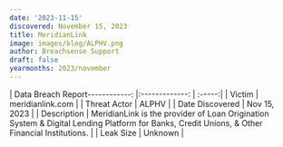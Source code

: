 ```yaml
---
date: '2023-11-15'
discovered: November 15, 2023
title: MeridianLink
image: images/blog/ALPHV.png
author: Breachsense Support
draft: false
yearmonths: 2023/november
---
```


| Data Breach Report------------:     |:-------------:    | :-----:|
| Victim      | meridianlink.com      | 
| Threat Actor      | ALPHV      | 
| Date Discovered      | Nov 15, 2023      | 
| Description      | MeridianLink is the provider of Loan Origination System & Digital Lending Platform for Banks, Credit Unions, & Other Financial Institutions.      | 
| Leak Size      | Unknown      | 

